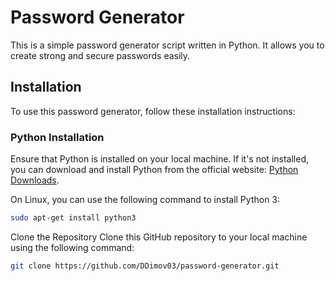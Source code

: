 # Password Generator

This is a simple password generator script written in Python. It allows you to create strong and secure passwords easily.

## Installation

To use this password generator, follow these installation instructions:

### Python Installation

Ensure that Python is installed on your local machine. If it's not installed, you can download and install Python from the official website: [Python Downloads](https://www.python.org/downloads/).

On Linux, you can use the following command to install Python 3:

```bash
sudo apt-get install python3
```

Clone the Repository
Clone this GitHub repository to your local machine using the following command:

```bash
git clone https://github.com/DDimov03/password-generator.git
```


